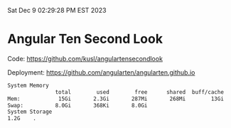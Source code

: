 Sat Dec  9 02:29:28 PM EST 2023

# Angular Ten Second Look

Code: https://github.com/kusl/angulartensecondlook

Deployment: https://github.com/angularten/angularten.github.io

```bash
System Memory
               total        used        free      shared  buff/cache   available
Mem:            15Gi       2.3Gi       287Mi       268Mi        13Gi        12Gi
Swap:          8.0Gi       368Ki       8.0Gi
System Storage
1.2G	.
```
```bash
